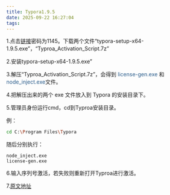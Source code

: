 ```yaml
---
title: Typora1.9.5
date: 2025-09-22 16:27:04
tags:
---
```


1.点击[链接](https://wwxy.lanzoub.com/b032d5qf7i)密码为1145。下载两个文件“typora-setup-x64-1.9.5.exe”，“Typroa_Activation_Script.7z”

2.安装typora-setup-x64-1.9.5.exe”

3.解压“Typroa_Activation_Script.7z”，会得到 <span style="color:#2A5C8B;">license-gen.exe</span> 和 <span style="color:#2A5C8B;">node_inject.exe</span>文件。

4.把解压出来的两个 exe 文件放入到 Typora 的安装目录下。

5.管理员身份运行cmd，cd到Typroa安装目录。

例：

```bash
cd C:\Program Files\Typora
```

随后分别执行：

```
node_inject.exe
license-gen.exe
```

6.输入序列号激活，若失败则重新打开Typroa进行激活。

7.[原文地址]( https://blog.csdn.net/FA20021214/article/details/146511350 )

